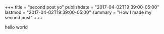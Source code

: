 +++
title = "second post yo"
publishdate = "2017-04-02T19:39:00-05:00"
lastmod = "2017-04-02T19:39:00-05:00"
summary = "How I made my second post"
+++



hello world
